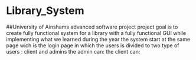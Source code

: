 # Library_System
##University of Ainshams advanced software project 
project goal is to create fully functional system for a library with a fully functional GUI while implementing what we learned during the year 
the system start at the same page wich is the login page in which the users is divided to two type of users : client and admins
the admin can:
the client can:
